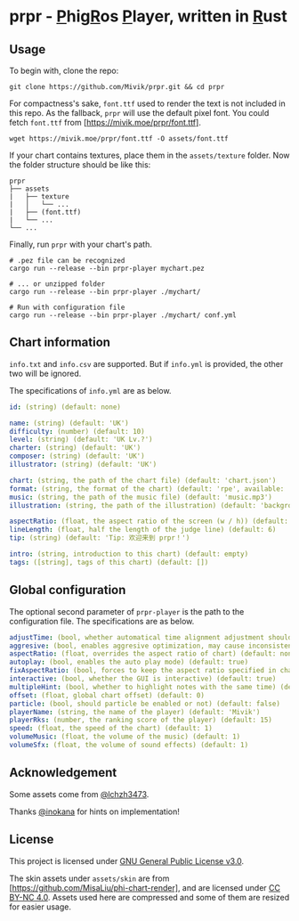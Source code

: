 # prpr - <ins>P</ins>hig<ins>R</ins>os <ins>P</ins>layer, written in <ins>R</ins>ust

## Usage

To begin with, clone the repo:

```shell
git clone https://github.com/Mivik/prpr.git && cd prpr
```

For compactness's sake, `font.ttf` used to render the text is not included in this repo. As the fallback, `prpr` will use the default pixel font. You could fetch `font.ttf` from [https://mivik.moe/prpr/font.ttf].

```shell
wget https://mivik.moe/prpr/font.ttf -O assets/font.ttf
```

If your chart contains textures, place them in the `assets/texture` folder. Now the folder structure should be like this:

```
prpr
├── assets
|   ├── texture
|   │   └── ...
|   ├── (font.ttf)
|   └── ...
└── ...
```

Finally, run `prpr` with your chart's path.

```shell
# .pez file can be recognized
cargo run --release --bin prpr-player mychart.pez

# ... or unzipped folder
cargo run --release --bin prpr-player ./mychart/

# Run with configuration file
cargo run --release --bin prpr-player ./mychart/ conf.yml
```

## Chart information

`info.txt` and `info.csv` are supported. But if `info.yml` is provided, the other two will be ignored. 

The specifications of `info.yml` are as below.

```yml
id: (string) (default: none)

name: (string) (default: 'UK')
difficulty: (number) (default: 10)
level: (string) (default: 'UK Lv.?')
charter: (string) (default: 'UK')
composer: (string) (default: 'UK')
illustrator: (string) (default: 'UK')

chart: (string, the path of the chart file) (default: 'chart.json')
format: (string, the format of the chart) (default: 'rpe', available: 'rpe', 'pgr', 'pec')
music: (string, the path of the music file) (default: 'music.mp3')
illustration: (string, the path of the illustration) (default: 'background.png')

aspectRatio: (float, the aspect ratio of the screen (w / h)) (default: 16 / 9)
lineLength: (float, half the length of the judge line) (default: 6)
tip: (string) (default: 'Tip: 欢迎来到 prpr！')

intro: (string, introduction to this chart) (default: empty)
tags: ([string], tags of this chart) (default: [])
```

## Global configuration

The optional second parameter of `prpr-player` is the path to the configuration file. The specifications are as below.

```yml
adjustTime: (bool, whether automatical time alignment adjustment should be enabled) (default: true)
aggresive: (bool, enables aggresive optimization, may cause inconsistent render result) (default: true)
aspectRatio: (float, overrides the aspect ratio of chart) (default: none)
autoplay: (bool, enables the auto play mode) (default: true)
fixAspectRatio: (bool, forces to keep the aspect ratio specified in chart) (default: false)
interactive: (bool, whether the GUI is interactive) (default: true)
multipleHint: (bool, whether to highlight notes with the same time) (default: true)
offset: (float, global chart offset) (default: 0)
particle: (bool, should particle be enabled or not) (default: false)
playerName: (string, the name of the player) (default: 'Mivik')
playerRks: (number, the ranking score of the player) (default: 15)
speed: (float, the speed of the chart) (default: 1)
volumeMusic: (float, the volume of the music) (default: 1)
volumeSfx: (float, the volume of sound effects) (default: 1)
```

## Acknowledgement

Some assets come from [@lchzh3473](https://github.com/lchzh3473).

Thanks [@inokana](https://github.com/GBTP) for hints on implementation!

## License

This project is licensed under [GNU General Public License v3.0](LICENSE).

The skin assets under `assets/skin` are from [https://github.com/MisaLiu/phi-chart-render], and are licensed under [CC BY-NC 4.0](https://creativecommons.org/licenses/by-nc/4.0/). Assets used here are compressed and some of them are resized for easier usage.
